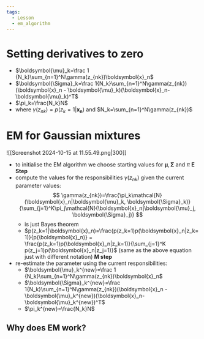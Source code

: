 ```yaml
---
tags:
  - Lesson
  - em_algorithm
---
```

# Setting derivatives to zero
- $\boldsymbol{\mu}_k=\frac 1 {N_k}\sum_{n=1}^N\gamma(z_{nk})\boldsymbol{x}_n$
- $\boldsymbol{\Sigma}_k=\frac 1{N_k}\sum_{n=1}^N\gamma(z_{nk})(\boldsymbol{x}_n - \boldsymbol{\mu}_k)(\boldsymbol{x}_n-\boldsymbol{\mu}_k)^T$
- $\pi_k=\frac{N_k}N$
- where $\gamma(z_{nk})=p(z_k=1|\boldsymbol{x_n})$ and $N_k=\sum_{n=1}^N\gamma(z_{nk})$ 
# EM for Gaussian mixtures
![[Screenshot 2024-10-15 at 11.55.49.png|300]]
- to initialise the EM algorithm we choose starting values for $\boldsymbol{\mu}, \boldsymbol{\Sigma}$ and $\pi$
**E Step**
- compute the values for the responsibilities $\gamma(z_{nk})$ given the current parameter values:
	$$
	\gamma(z_{nk})=\frac{\pi_k\mathcal{N}(\boldsymbol{x}_n|\boldsymbol{\mu}_k, \boldsymbol{\Sigma}_k)}{\sum_{j=1}^K\pi_j\mathcal{N}(\boldsymbol{x}_n|\boldsymbol{\mu}_j, \boldsymbol{\Sigma}_j)}
	$$
	- is just Bayes theorem
	- $p(z_k=1|\boldsymbol{x}_n)=\frac{p(z_k=1)p(\boldsymbol{x}_n|z_k=1)}{p(\boldsymbol{x}_n)} = \frac{p(z_k=1)p(\boldsymbol{x}_n|z_k=1)}{\sum_{j=1}^K p(z_j=1)p(\boldsymbol{x}_n|z_j=1)}$ (same as the above equation just with different notation)
**M step**
- re-estimate the parameter using the current responsibilities:
	- $\boldsymbol{\mu}_k^{new}=\frac 1 {N_k}\sum_{n=1}^N\gamma(z_{nk})\boldsymbol{x}_n$
	- $\boldsymbol{\Sigma}_k^{new}=\frac 1{N_k}\sum_{n=1}^N\gamma(z_{nk})(\boldsymbol{x}_n - \boldsymbol{\mu}_k^{new})(\boldsymbol{x}_n-\boldsymbol{\mu}_k^{new})^T$
	- $\pi_k^{new}=\frac{N_k}N$
## Why does EM work?